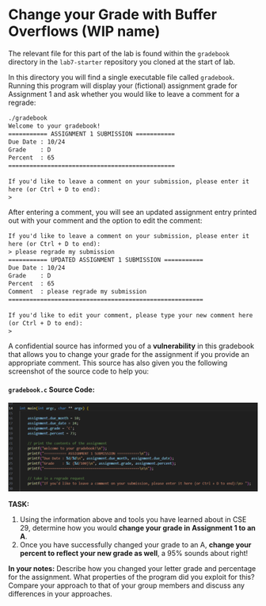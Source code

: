 # Change your Grade with Buffer Overflows (WIP name)

The relevant file for this part of the lab is found within the `gradebook` directory in the `lab7-starter` repository you cloned at the start of lab.

In this directory you will find a single executable file called `gradebook`. Running this program will display your (fictional) assignment grade for Assignment 1 and ask whether you would like to leave a comment for a regrade:
```
./gradebook
Welcome to your gradebook!
=========== ASSIGNMENT 1 SUBMISSION ===========
Due Date : 10/24
Grade    : D
Percent  : 65
===============================================

If you'd like to leave a comment on your submission, please enter it here (or Ctrl + D to end):
> 
```

After entering a comment, you will see an updated assignment entry printed out with your comment and the option to edit the comment:

```
If you'd like to leave a comment on your submission, please enter it here (or Ctrl + D to end):
> please regrade my submission
=========== UPDATED ASSIGNMENT 1 SUBMISSION ===========
Due Date : 10/24
Grade    : D
Percent  : 65
Comment  : please regrade my submission
=======================================================

If you'd like to edit your comment, please type your new comment here (or Ctrl + D to end):
> 
```

<!-- Want to rephrase this a little bit, gives a bit too much away right now i feel -->
A confidential source has informed you of a **vulnerability** in this gradebook that allows you to change your grade for the assignment if you provide an appropriate comment. This source has also given you the following screenshot of the source code to help you:

#### `gradebook.c` Source Code:
![gradebook source code](../images/gradebook.png)

**TASK:**
1. Using the information above and tools you have learned about in CSE 29, determine how you would **change your grade in Assignment 1 to an A**.
2. Once you have successfully changed your grade to an A, **change your percent to reflect your new grade as well**, a 95% sounds about right!

**In your notes:** Describe how you changed your letter grade and percentage for the assignment. What properties of the program did you exploit for this? Compare your approach to that of your group members and discuss any differences in your approaches.